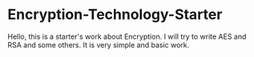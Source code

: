 # Encryption-Technology-Starter
Hello, this is a starter's work about Encryption. I will try to write AES and RSA and some others. It is very simple and basic work.
